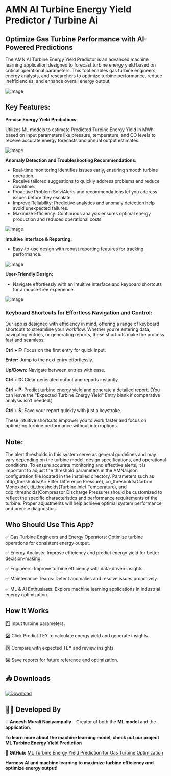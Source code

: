 # AMN AI Turbine Energy Yield Predictor / Turbine Ai
## Optimize Gas Turbine Performance with AI-Powered Predictions
The AMN AI Turbine Energy Yield Predictor is an advanced machine learning application designed to forecast turbine energy yield based on critical operational parameters. This tool enables gas turbine engineers, energy analysts, and researchers to optimize turbine performance, reduce inefficiencies, and enhance overall energy output.

![image](https://github.com/user-attachments/assets/bc4888d1-1786-4bb8-9261-284cd294751c)



## Key Features:
**Precise Energy Yield Predictions:** 

Utilizes ML models to estimate Predicted Turbine Energy Yield in MWh based on input parameters like pressure, temperature, and CO levels to receive accurate energy forecasts and annual output estimates.

![image](https://github.com/user-attachments/assets/b91baa45-8aeb-41df-ab3a-7ed21e0997c9)

**Anomaly Detection and Troubleshooting Recommendations:** 

* Real-time monitoring identifies issues early, ensuring smooth turbine operation.
* Receive tailored suggestions to quickly address problems and reduce downtime.
* Proactive Problem SolviAlerts and recommendations let you address issues before they escalate.
* Improve Reliability: Predictive analytics and anomaly detection help avoid unexpected failures.
* Maximize Efficiency: Continuous analysis ensures optimal energy production and reduced operational costs.

![image](https://github.com/user-attachments/assets/3a52d440-36af-45d6-ba0b-e9adabafc958)



**Intuitive Interface & Reporting:** 

* Easy-to-use design with robust reporting features for tracking performance.
  
![image](https://github.com/user-attachments/assets/3c338a6d-85e9-433b-8e90-89948dc70e40)





**User-Friendly Design:** 

* Navigate effortlessly with an intuitive interface and keyboard shortcuts for a mouse-free experience.

![image](https://github.com/user-attachments/assets/f2c8c810-0aa8-4366-a7d8-9a6d9ef94865)

### Keyboard Shortcuts for Effortless Navigation and Control:
Our app is designed with efficiency in mind, offering a range of keyboard shortcuts to streamline your workflow. Whether you’re entering data, navigating entries, or generating reports, these shortcuts make the process fast and seamless:

**Ctrl + F:** 
Focus on the first entry for quick input.

**Enter:** 
Jump to the next entry effortlessly.

**Up/Down:**
Navigate between entries with ease.

**Ctrl + D:**
Clear generated output and reports instantly.

**Ctrl + P:**
Predict turbine energy yield and generate a detailed report. (You can leave the "Expected Turbine Energy Yield" Entry blank if comparative analysis isn’t needed.)

**Ctrl + S:**
Save your report quickly with just a keystroke.

These intuitive shortcuts empower you to work faster and focus on optimizing turbine performance without interruptions.

## Note:
The alert thresholds in this system serve as general guidelines and may vary depending on the turbine model, design specifications, and operational conditions. To ensure accurate monitoring and effective alerts, it is important to adjust the threshold parameters in the AMNai.json configuration file located in the installed directory. Parameters such as afdp_thresholds(Air Filter Difference Pressure), co_thresholds(Carbon Monoxide), tit_thresholds(Turbine Inlet Temperature), and cdp_thresholds(Compressor Discharge Pressure) should be customized to reflect the specific characteristics and performance requirements of the turbine. Proper adjustments will help achieve optimal system performance and precise diagnostics.

## Who Should Use This App?

✅ Gas Turbine Engineers  and Energy Operators: Optimize turbine operations for consistent energy output.

✅ Energy Analysts: Improve efficiency and predict energy yield for better decision-making.

✅ Engineers: Improve turbine efficiency with data-driven insights.

✅ Maintenance Teams: Detect anomalies and resolve issues proactively.

✅ ML & AI Enthusiasts: Explore machine learning applications in industrial energy optimization.

## How It Works

1️⃣ Input turbine parameters.

2️⃣ Click Predict TEY to calculate energy yield and generate insights.

3️⃣ Compare with expected TEY and review insights.

4️⃣ Save reports for future reference and optimization.

## 📥 Downloads  
[![Download](https://img.shields.io/badge/Download_App-Turbine_Ai_v1.0.0-blue)](https://github.com/aneeshmurali-n/AI-Turbine-Energy-Yield-Predictor/releases/download/v1.0.0/AMN.Ai.Turbine.Energy.Yield.Predictor.Setup.exe)

## 👨‍💻 Developed By  
💡 **Aneesh Murali Nariyampully** – Creator of both the **ML model** and the **application**.  

**To learn more about the machine learning model, check out our project ML Turbine Energy Yield Prediction**

🔗 **GitHub:** [ML Turbine Energy Yield Prediction for Gas Turbine Optimization](https://github.com/aneeshmurali-n/ML-Turbine-Energy-Yield-Prediction-for-Gas-Turbine-Optimization)  

**Harness AI and machine learning to maximize turbine efficiency and optimize energy output!**  
 


